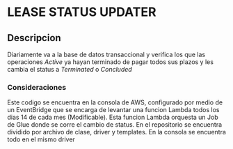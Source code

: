 # LEASE STATUS UPDATER

## Descripcion
Diariamente va a la base de datos transaccional y verifica los que las operaciones *Active* ya hayan terminado de pagar todos sus plazos y les cambia el status a *Terminated* o *Concluded*

### Consideraciones
Este codigo se encuentra en la consola de AWS, configurado por medio de un EventBridge que se encarga de levantar una funcion Lambda todos los dias 14 de cada mes (Modificable). 
Esta funcion Lambda orquesta un Job de Glue donde se corre el cambio de status.
En el repositorio se encuentra dividido por archivo de clase, driver y templates.
En la consola se encuentra todo en el mismo driver 
